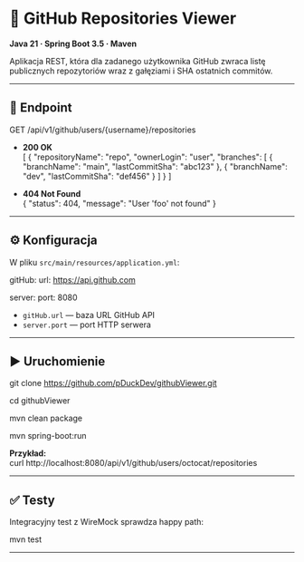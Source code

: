 

# 🚀 GitHub Repositories Viewer

**Java 21 · Spring Boot 3.5 · Maven**

Aplikacja REST, która dla zadanego użytkownika GitHub zwraca listę publicznych repozytoriów wraz z gałęziami i SHA ostatnich commitów.

---

## 🔗 Endpoint

GET /api/v1/github/users/{username}/repositories


- **200 OK**  
  [
  {
  "repositoryName": "repo",
  "ownerLogin": "user",
  "branches": [
  { "branchName": "main", "lastCommitSha": "abc123" },
  { "branchName": "dev", "lastCommitSha": "def456" }
  ]
  }
  ]

- **404 Not Found**  
  {
  "status": 404,
  "message": "User 'foo' not found"
  }

---

## ⚙️ Konfiguracja

W pliku `src/main/resources/application.yml`:

gitHub:
url: https://api.github.com

server:
port: 8080

- `gitHub.url` — baza URL GitHub API
- `server.port` — port HTTP serwera

---

## ▶️ Uruchomienie

git clone https://github.com/pDuckDev/githubViewer.git

cd githubViewer

mvn clean package

mvn spring-boot:run


**Przykład:**  
curl http://localhost:8080/api/v1/github/users/octocat/repositories


---

## ✅ Testy

Integracyjny test z WireMock sprawdza happy path:

mvn test

---